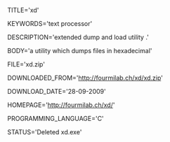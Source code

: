 
TITLE='xd'

KEYWORDS='text processor'

DESCRIPTION='extended dump and load utility .'

BODY='a utility which dumps files in hexadecimal'

FILE='xd.zip'

DOWNLOADED_FROM='http://fourmilab.ch/xd/xd.zip'

DOWNLOAD_DATE='28-09-2009'

HOMEPAGE='http://fourmilab.ch/xd/'

PROGRAMMING_LANGUAGE='C'

STATUS='Deleted xd.exe'
